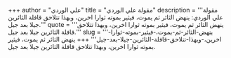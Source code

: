 +++
author = "علي الوردي"
title = "مقولة علي الوردي"
description = '''مقولة علي الوردي: ينهض الثائر ثم يموت، فيثير بموته ثوارا اخرين، وبهذا تتلاحق قافلة الثائرين جيلا بعد جيل.'''
quote = '''ينهض الثائر ثم يموت، فيثير بموته ثوارا اخرين، وبهذا تتلاحق قافلة الثائرين جيلا بعد جيل.'''
slug = '''ينهض-الثائر-ثم-يموت،-فيثير-بموته-ثوارا-اخرين،-وبهذا-تتلاحق-قافلة-الثائرين-جيلا-بعد-جيل'''
+++
ينهض الثائر ثم يموت، فيثير بموته ثوارا اخرين، وبهذا تتلاحق قافلة الثائرين جيلا بعد جيل.
